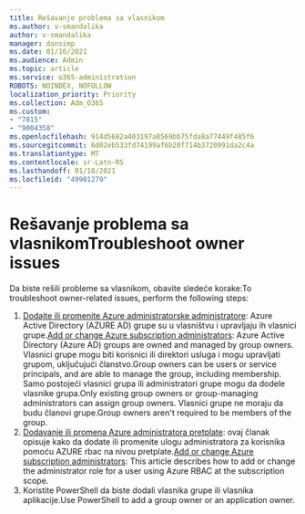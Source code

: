 ```yaml
---
title: Rešavanje problema sa vlasnikom
ms.author: v-smandalika
author: v-smandalika
manager: dansimp
ms.date: 01/16/2021
ms.audience: Admin
ms.topic: article
ms.service: o365-administration
ROBOTS: NOINDEX, NOFOLLOW
localization_priority: Priority
ms.collection: Adm_O365
ms.custom:
- "7815"
- "9004358"
ms.openlocfilehash: 914d5682a403197a8569bb75fda8a77449f485f6
ms.sourcegitcommit: 6d02eb533fd74199af6b20f714b3720991da2c4a
ms.translationtype: MT
ms.contentlocale: sr-Latn-RS
ms.lasthandoff: 01/18/2021
ms.locfileid: "49901279"
---
```

# <a name="troubleshoot-owner-issues"></a><span data-ttu-id="af689-102">Rešavanje problema sa vlasnikom</span><span class="sxs-lookup"><span data-stu-id="af689-102">Troubleshoot owner issues</span></span>

<span data-ttu-id="af689-103">Da biste rešili probleme sa vlasnikom, obavite sledeće korake:</span><span class="sxs-lookup"><span data-stu-id="af689-103">To troubleshoot owner-related issues, perform the following steps:</span></span>

1. <span data-ttu-id="af689-104">[Dodajte ili promenite Azure administratorske administratore](https://docs.microsoft.com/azure/active-directory/fundamentals/active-directory-accessmanagement-managing-group-owners): Azure Active Directory (AZURE AD) grupe su u vlasništvu i upravljaju ih vlasnici grupe.</span><span class="sxs-lookup"><span data-stu-id="af689-104">[Add or change Azure subscription administrators](https://docs.microsoft.com/azure/active-directory/fundamentals/active-directory-accessmanagement-managing-group-owners): Azure Active Directory (Azure AD) groups are owned and managed by group owners.</span></span> <span data-ttu-id="af689-105">Vlasnici grupe mogu biti korisnici ili direktori usluga i mogu upravljati grupom, uključujući članstvo.</span><span class="sxs-lookup"><span data-stu-id="af689-105">Group owners can be users or service principals, and are able to manage the group, including membership.</span></span> <span data-ttu-id="af689-106">Samo postojeći vlasnici grupa ili administratori grupe mogu da dodele vlasnike grupa.</span><span class="sxs-lookup"><span data-stu-id="af689-106">Only existing group owners or group-managing administrators can assign group owners.</span></span> <span data-ttu-id="af689-107">Vlasnici grupe ne moraju da budu članovi grupe.</span><span class="sxs-lookup"><span data-stu-id="af689-107">Group owners aren't required to be members of the group.</span></span>
2. <span data-ttu-id="af689-108">[Dodavanje ili promena Azure administratora pretplate](https://docs.microsoft.com/azure/cost-management-billing/manage/add-change-subscription-administrator): ovaj članak opisuje kako da dodate ili promenite ulogu administratora za korisnika pomoću AZURE rbac na nivou pretplate.</span><span class="sxs-lookup"><span data-stu-id="af689-108">[Add or change Azure subscription administrators](https://docs.microsoft.com/azure/cost-management-billing/manage/add-change-subscription-administrator): This article describes how to add or change the administrator role for a user using Azure RBAC at the subscription scope.</span></span>
3. <span data-ttu-id="af689-109">Koristite PowerShell da biste dodali vlasnika grupe ili vlasnika aplikacije.</span><span class="sxs-lookup"><span data-stu-id="af689-109">Use PowerShell to add a group owner or an application owner.</span></span>
